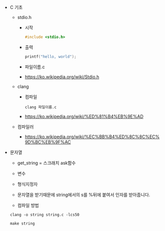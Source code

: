 * C 기초
    * stdio.h
        * 시작
            ```c
            #include <stdio.h>
            ```

        * 출력
            ```c
            printf("hello, world");
            ```

        * 파일이름.c

        * https://ko.wikipedia.org/wiki/Stdio.h

    * clang
        * 컴파일
            ```shell
            clang 파일이름.c 
            ```
        * https://ko.wikipedia.org/wiki/%ED%81%B4%EB%9E%AD
    
    * 컴파일러
        * https://ko.wikipedia.org/wiki/%EC%BB%B4%ED%8C%8C%EC%9D%BC%EB%9F%AC

* 문자열
    * get_string = 스크래치 ask함수
    
    * 변수
    
    * 형식지정자
    
    * 문자열을 받기때문에 string에서의 s를 %뒤에 붙여서 인자를 받아줍니다.

    * 컴파일 방법
    ```shell
    clang -o string string.c -lcs50
    ```

    ```shell
    make string
    ```
